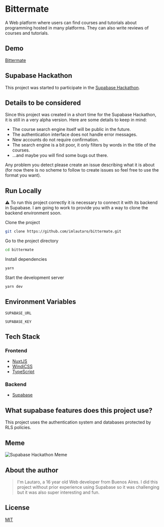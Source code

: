# Bittermate

A Web platform where users can find courses and tutorials about programming hosted in many platforms. They can also write reviews of courses and tutorials.

## Demo

[Bittermate](https://bittermate.vercel.app)

## Supabase Hackathon

This project was started to participate in the [Supabase Hackathon](https://supabase.io/blog/2021/07/30/1-the-supabase-hackathon).

## Details to be considered

Since this project was created in a short time for the Supabase Hackathon, it is still in a very alpha version. Here are some details to keep in mind:

-   The course search engine itself will be public in the future.
-   The authentication interface does not handle error messages.
-   New accounts do not require confirmation.
-   The search engine is a bit poor, it only filters by words in the title of the courses.
-   ...and maybe you will find some bugs out there.

Any problem you detect please create an issue describing what it is about (for now there is no scheme to follow to create issues so feel free to use the format you want).

## Run Locally

:warning: To run this project correctly it is necessary to connect it with its backend in Supabase. I am going to work to provide you with a way to clone the backend environment soon.

Clone the project

```bash
git clone https://github.com/imlautaro/bittermate.git
```

Go to the project directory

```bash
cd bittermate
```

Install dependencies

```bash
yarn
```

Start the development server

```bash
yarn dev
```

## Environment Variables

`SUPABASE_URL`

`SUPABASE_KEY`

## Tech Stack

### Frontend

-   [NuxtJS](https://nuxtjs.org/)
-   [WindiCSS](https://windicss.org/)
-   [TypeScript](https://www.typescriptlang.org/)

### Backend

-   [Supabase](https://supabase.io/)

## What supabase features does this project use?

This project uses the authentication system and databases protected by RLS policies.

## Meme

![Supabase Hackathon Meme](https://res.cloudinary.com/nuxtclub/image/upload/v1628295810/supabase-hackathon_nm1n3q.jpg)

## About the author

> I'm Lautaro, a 16 year old Web developer from Buenos Aires. I did this project without prior experience using Supabase so it was challenging but it was also super interesting and fun.

## License

[MIT](https://choosealicense.com/licenses/mit/)
